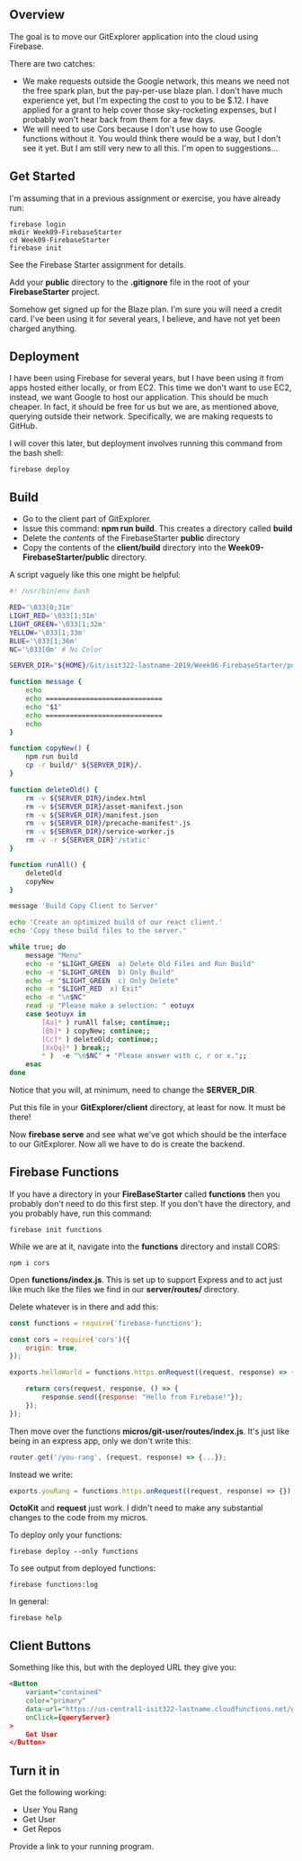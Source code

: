 ## Overview

The goal is to move our GitExplorer application into the cloud using Firebase.

There are two catches:

- We make requests outside the Google network, this means we need not the free spark plan, but the pay-per-use blaze plan. I don't have much experience yet, but I'm expecting the cost to you to be $.12. I have applied for a grant to help cover those sky-rocketing expenses, but I probably won't hear back from them for a few days.
- We will need to use Cors because I don't use how to use Google functions without it. You would think there would be a way, but I don't see it yet. But I am still very new to all this. I'm open to suggestions...

## Get Started

I'm assuming that in a previous assignment or exercise, you have already run:

    firebase login
    mkdir Week09-FirebaseStarter
    cd Week09-FirebaseStarter
    firebase init

See the Firebase Starter assignment for details.

Add your **public** directory to the **.gitignore** file in the root of your **FirebaseStarter** project.

Somehow get signed up for the Blaze plan. I'm sure you will need a credit card. I've been using it for several years, I believe, and have not yet been charged anything.

## Deployment

I have been using Firebase for several years, but I have been using it from apps hosted either locally, or from EC2. This time we don't want to use EC2, instead, we want Google to host our application. This should be much cheaper. In fact, it should be free for us but we are, as mentioned above, querying outside their network. Specifically, we are making requests to GitHub.

I will cover this later, but deployment involves running this command from the bash shell:

    firebase deploy

## Build

- Go to the client part of GitExplorer.
- Issue this command: **npm run build**. This creates a directory called **build**
- Delete the _contents_ of the FirebaseStarter **public** directory
- Copy the contents of the **client/build** directory into the **Week09-FirebaseStarter/public** directory.

A script vaguely like this one might be helpful:

```bash
#! /usr/bin/env bash

RED='\033[0;31m'
LIGHT_RED='\033[1;31m'
LIGHT_GREEN='\033[1;32m'
YELLOW='\033[1;33m'
BLUE='\033[1;36m'
NC='\033[0m' # No Color

SERVER_DIR="${HOME}/Git/isit322-lastname-2019/Week06-FirebaseStarter/public"

function message {
    echo
    echo =============================
    echo "$1"
    echo =============================
    echo
}

function copyNew() {
	npm run build
	cp -r build/* ${SERVER_DIR}/.
}

function deleteOld() {
	rm -v ${SERVER_DIR}/index.html
	rm -v ${SERVER_DIR}/asset-manifest.json
	rm -v ${SERVER_DIR}/manifest.json
	rm -v ${SERVER_DIR}/precache-manifest*.js
	rm -v ${SERVER_DIR}/service-worker.js
	rm -v -r ${SERVER_DIR}'/static'
}

function runAll() {
	deleteOld
	copyNew
}

message 'Build Copy Client to Server'

echo 'Create an optimized build of our react client.'
echo 'Copy these build files to the server.'

while true; do
    message "Menu"    
    echo -e "$LIGHT_GREEN  a) Delete Old Files and Run Build"
    echo -e "$LIGHT_GREEN  b) Only Build"
    echo -e "$LIGHT_GREEN  c) Only Delete"
    echo -e "$LIGHT_RED  x) Exit"
    echo -e "\n$NC"
    read -p "Please make a selection: " eotuyx
    case $eotuyx in
        [Aa]* ) runAll false; continue;;
        [Bb]* ) copyNew; continue;;
        [Cc]* ) deleteOld; continue;;
        [XxQq]* ) break;;
        * )  -e "\n$NC" + "Please answer with c, r or x.";;
    esac
done
```

Notice that you will, at minimum, need to change the **SERVER_DIR**.

Put this file in your **GitExplorer/client** directory, at least for now. It must be there!

Now **firebase serve** and see what we've got which should be the interface to our GitExplorer. Now all we have to do is create the backend.

## Firebase Functions

If you have a directory in your **FireBaseStarter** called **functions** then you probably don't need to do this first step. If you don't have the directory, and you probably have, run this command:

    firebase init functions

While we are at it, navigate into the **functions** directory and install CORS:

    npm i cors

Open **functions/index.js**. This is set up to support Express and to act just like much like the files we find in our **server/routes/** directory.

Delete whatever is in there and add this:

```javascript
const functions = require('firebase-functions');

const cors = require('cors')({
    origin: true,
});

exports.helloWorld = functions.https.onRequest((request, response) => {

    return cors(request, response, () => {
        response.send({response: "Hello from Firebase!"});
    });
});
```

Then move over the functions **micros/git-user/routes/index.js**. It's just like being in an express app, only we don't write this:

```javascript
router.get('/you-rang', (request, response) => {...});
```

Instead we write:

```javascript
exports.youRang = functions.https.onRequest((request, response) => {});
```

**OctoKit** and **request** just work. I didn't need to make any substantial changes to the code from my micros.

To deploy only your functions:

    firebase deploy --only functions

To see output from deployed functions:

    firebase functions:log

In general:

    firebase help

## Client Buttons

Something like this, but with the deployed URL they give you:

```xml
<Button
    variant="contained"
    color="primary"
    data-url="https://us-central1-isit322-lastname.cloudfunctions.net/getUser"
    onClick={queryServer}
>
    Get User
</Button>
```

## Turn it in

Get the following  working:

- User You Rang
- Get User
- Get Repos

Provide a link to your running program.
